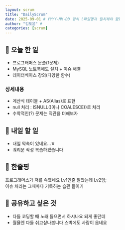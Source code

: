 ```yaml
---
layout: scrum
title: "DailyScrum"
date: 2025-09-01 # YYYY-MM-DD 형식 (파일명과 일치해야 함)
author: "김도윤" # 
categories: [scrum]
---
```


## 📝 오늘 한 일

- 프로그래머스 문풀(1문제)
- MySQL 노트북에도 설치 + 이슈 해결
- 데이터베이스 강의(다양한 함수)

### 상세내용

- 계산식 테이블 + AS(Alias)로 표현
- null 처리 : ISNULL()이나 COALESCE()로 처리
- 수학적인(?) 문제는 직관을 더해보자

## 🎯 내일 할 일

- 내일 약속이 있네요...ㅎ
- 쿼리문 작성 복습하겠습니다

## 💭 한줄평

프로그래머스가 저를 속였네요 Lv1인줄 알았는데 Lv2임;    
이슈 처리는 그때마다 기록하는 습관 들이기

## 🔗 공유하고 싶은 것

- 다들 코딩할 때 노래 들으면서 하시나요 되게 좋던데
- 월욜엔 다들 쉬고싶나봅니다 스벅에도 사람이 읍네요

